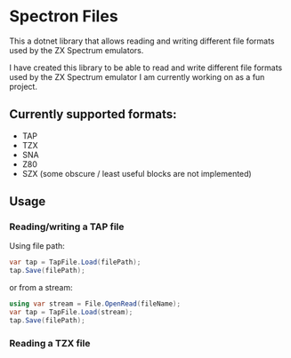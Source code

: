 # Spectron Files

This a dotnet library that allows reading and writing different file formats used by the ZX Spectrum emulators.

I have created this library to be able to read and write different file formats used by the ZX Spectrum emulator
I am currently working on as a fun project.

## Currently supported formats:
- TAP
- TZX
- SNA
- Z80
- SZX (some obscure / least useful blocks are not implemented)

## Usage

### Reading/writing a TAP file

Using file path:
```csharp
var tap = TapFile.Load(filePath);
tap.Save(filePath);
````

or from a stream:
```csharp
using var stream = File.OpenRead(fileName);
var tap = TapFile.Load(stream);
tap.Save(filePath);
````

### Reading a TZX file
